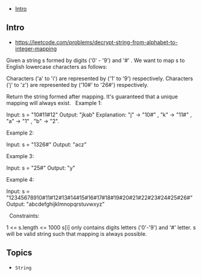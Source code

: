 - [Intro](#intro)

## Intro

- https://leetcode.com/problems/decrypt-string-from-alphabet-to-integer-mapping

Given a string s formed by digits ('0' - '9') and '#' . We want to map s to English lowercase characters as follows:

Characters ('a' to 'i') are represented by ('1' to '9') respectively.
Characters ('j' to 'z') are represented by ('10#' to '26#') respectively. 

Return the string formed after mapping.
It's guaranteed that a unique mapping will always exist.
 
Example 1:

Input: s = "10#11#12"
Output: "jkab"
Explanation: "j" -> "10#" , "k" -> "11#" , "a" -> "1" , "b" -> "2".

Example 2:

Input: s = "1326#"
Output: "acz"

Example 3:

Input: s = "25#"
Output: "y"

Example 4:

Input: s = "12345678910#11#12#13#14#15#16#17#18#19#20#21#22#23#24#25#26#"
Output: "abcdefghijklmnopqrstuvwxyz"

 
Constraints:

1 <= s.length <= 1000
s[i] only contains digits letters ('0'-'9') and '#' letter.
s will be valid string such that mapping is always possible.


## Topics

- `String`


